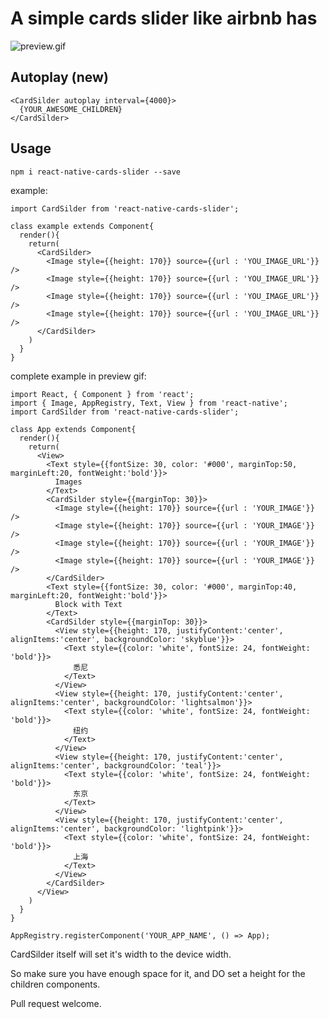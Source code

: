 # A simple cards slider like airbnb has

![preview.gif](https://github.com/LIU9293/react-native-cards-slider/blob/master/preview.gif)

## Autoplay (new)

    <CardSilder autoplay interval={4000}>
      {YOUR_AWESOME_CHILDREN}
    </CardSilder>

## Usage

    npm i react-native-cards-slider --save

example:

    import CardSilder from 'react-native-cards-slider';

    class example extends Component{
      render(){
        return(
          <CardSilder>
            <Image style={{height: 170}} source={{url : 'YOU_IMAGE_URL'}} />
            <Image style={{height: 170}} source={{url : 'YOU_IMAGE_URL'}} />
            <Image style={{height: 170}} source={{url : 'YOU_IMAGE_URL'}} />
            <Image style={{height: 170}} source={{url : 'YOU_IMAGE_URL'}} />
          </CardSilder>
        )
      }
    }

complete example in preview gif:

    import React, { Component } from 'react';
    import { Image, AppRegistry, Text, View } from 'react-native';
    import CardSilder from 'react-native-cards-slider';

    class App extends Component{
      render(){
        return(
          <View>
            <Text style={{fontSize: 30, color: '#000', marginTop:50, marginLeft:20, fontWeight:'bold'}}>
              Images
            </Text>
            <CardSilder style={{marginTop: 30}}>
              <Image style={{height: 170}} source={{url : 'YOUR_IMAGE'}} />
              <Image style={{height: 170}} source={{url : 'YOUR_IMAGE'}} />
              <Image style={{height: 170}} source={{url : 'YOUR_IMAGE'}} />
              <Image style={{height: 170}} source={{url : 'YOUR_IMAGE'}} />
            </CardSilder>
            <Text style={{fontSize: 30, color: '#000', marginTop:40, marginLeft:20, fontWeight:'bold'}}>
              Block with Text
            </Text>
            <CardSilder style={{marginTop: 30}}>
              <View style={{height: 170, justifyContent:'center', alignItems:'center', backgroundColor: 'skyblue'}}>
                <Text style={{color: 'white', fontSize: 24, fontWeight: 'bold'}}>
                  悉尼
                </Text>
              </View>
              <View style={{height: 170, justifyContent:'center', alignItems:'center', backgroundColor: 'lightsalmon'}}>
                <Text style={{color: 'white', fontSize: 24, fontWeight: 'bold'}}>
                  纽约
                </Text>
              </View>
              <View style={{height: 170, justifyContent:'center', alignItems:'center', backgroundColor: 'teal'}}>
                <Text style={{color: 'white', fontSize: 24, fontWeight: 'bold'}}>
                  东京
                </Text>
              </View>
              <View style={{height: 170, justifyContent:'center', alignItems:'center', backgroundColor: 'lightpink'}}>
                <Text style={{color: 'white', fontSize: 24, fontWeight: 'bold'}}>
                  上海
                </Text>
              </View>
            </CardSilder>
          </View>
        )
      }
    }

    AppRegistry.registerComponent('YOUR_APP_NAME', () => App);

CardSilder itself will set it's width to the device width.

So make sure you have enough space for it, and DO set a height for the children components.

Pull request welcome.
